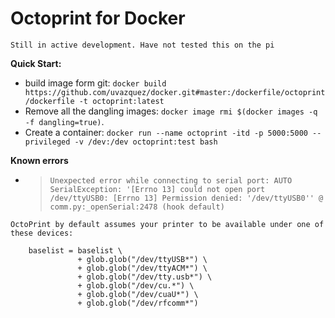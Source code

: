 # Octoprint for Docker

`Still in active development. Have not tested this on the pi`

**Quick Start:**

- build image form git: `docker build https://github.com/uvazquez/docker.git#master:/dockerfile/octoprint/dockerfile -t octoprint:latest`
 - Remove all the dangling images:  `docker image rmi $(docker images -q -f dangling=true)`. 
 - Create a container:  `docker run --name octoprint -itd -p 5000:5000 --privileged -v /dev:/dev octoprint:test bash`

**Known errors**

 - > `Unexpected error while connecting to serial port: AUTO SerialException: '[Errno 13] could not open port /dev/ttyUSB0: [Errno 13] Permission denied: '/dev/ttyUSB0'' @ comm.py:_openSerial:2478 (hook default)`

```
OctoPrint by default assumes your printer to be available under one of these devices:

    baselist = baselist \
               + glob.glob("/dev/ttyUSB*") \
               + glob.glob("/dev/ttyACM*") \
               + glob.glob("/dev/tty.usb*") \
               + glob.glob("/dev/cu.*") \
               + glob.glob("/dev/cuaU*") \
               + glob.glob("/dev/rfcomm*")
```
